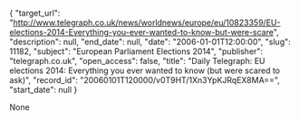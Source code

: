 {
  "target_url": "http://www.telegraph.co.uk/news/worldnews/europe/eu/10823359/EU-elections-2014-Everything-you-ever-wanted-to-know-but-were-scare", 
  "description": null, 
  "end_date": null, 
  "date": "2006-01-01T12:00:00", 
  "slug": 11182, 
  "subject": "European Parliament Elections 2014", 
  "publisher": "telegraph.co.uk", 
  "open_access": false, 
  "title": "Daily Telegraph: EU elections 2014: Everything you ever wanted to know (but were scared to ask)", 
  "record_id": "20060101T120000/v0T9HT/1Xn3YpKJRqEX8MA==", 
  "start_date": null
}

None